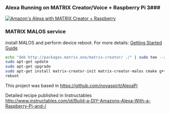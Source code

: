 
### Alexa Running on MATRIX Creator/Voice + Raspberry Pi 3###

 [![Amazon's Alexa with MATRIX Creator + Raspberry
](http://img.youtube.com/vi/8iUDyo5sQJI/0.jpg)](https://www.youtube.com/watch?v=8iUDyo5sQJI)

### MATRIX MALOS service

install MALOS and perform device reboot. For more details: [Getting Started Guide](https://github.com/matrix-io/matrix-creator-quickstart/wiki/2.-Getting-Started)

``` bash
echo "deb http://packages.matrix.one/matrix-creator/ ./" | sudo tee --append /etc/apt/sources.list
sudo apt-get update
sudo apt-get upgrade
sudo apt-get install matrix-creator-init matrix-creator-malos cmake g++ git libzmq3-dev --no-install-recommends
reboot

```

This project was based in https://github.com/novaspirit/AlexaPi

Detailed recipe published in Instructables http://www.instructables.com/id/Build-a-DIY-Amazons-Alexa-With-a-Raspberry-Pi-and-/


